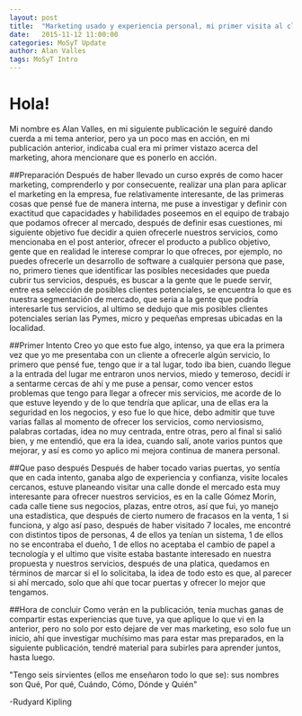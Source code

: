 ```yaml
--- 
layout: post 
title:  "Marketing usado y experiencia personal, mi primer visita al cliente" 
date:   2015-11-12 11:00:00 
categories: MoSyT Update 
author: Alan Valles 
tags: MoSyT Intro 
--- 
```

# Hola! 
 
 
Mi nombre es Alan Valles, en mi siguiente publicación le seguiré dando cuerda a mi tema anterior, pero ya un poco mas en acción, en mi publicación anterior, indicaba cual era mi primer vistazo acerca del marketing, ahora mencionare que es ponerlo en acción. 
 
 
##Preparación 
Después de haber llevado un curso exprés de como hacer marketing, comprenderlo y por consecuente, realizar una plan para aplicar el marketing en la empresa, fue relativamente interesante, de las primeras cosas que pensé fue de manera interna, me puse a investigar y definir con exactitud que capacidades y habilidades poseemos en el equipo de trabajo que podamos ofrecer al mercado, después de definir esas cuestiones, mi siguiente objetivo fue decidir a quien ofrecerle nuestros servicios, como mencionaba en el post anterior, ofrecer el producto a publico objetivo, gente que en realidad le interese comprar lo que ofreces, por ejemplo, no puedes ofrecerle un desarrollo de software a cualquier persona que pase, no, primero tienes que identificar las posibles necesidades que pueda cubrir tus servicios, después, es buscar a la gente que le puede servir, entre esa selección de posibles clientes potenciales, se encuentra lo que es nuestra segmentación de mercado, que seria a la gente que podría interesarle tus servicios, al ultimo se dedujo que mis posibles clientes potenciales serian las Pymes, micro y pequeñas empresas ubicadas en la localidad. 
 
##Primer Intento 
Creo yo que esto fue algo, intenso, ya que era la primera vez que yo me presentaba con un cliente a ofrecerle algún servicio, lo primero que pensé fue, tengo que ir a tal lugar, todo iba bien, cuando llegue a la entrada del lugar me entraron unos nervios, miedo y temeroso, decidí ir a sentarme cercas de ahí y me puse a pensar, como vencer estos problemas que tengo para llegar a ofrecer mis servicios, me acorde de lo que estuve leyendo y de lo que tendría que aplicar, una de ellas era la seguridad en los negocios, y eso fue lo que hice, debo admitir que tuve varias fallas al momento de ofrecer los servicios, como nerviosismo, palabras cortadas, idea no muy centrada, entre otras, pero al final si salió bien, y me entendió, que era la idea, cuando salí, anote varios puntos que mejorar, y así es como yo aplico mi mejora continua de manera personal. 
 
##Que paso después 
Después de haber tocado varias puertas, yo sentía que en cada intento, ganaba algo de experiencia y confianza, visite locales cercanos, estuve planeando visitar una calle donde el mercado esta muy interesante para ofrecer nuestros servicios, es en la calle Gómez Morín, cada calle tiene sus negocios, plazas, entre otros, así que fui, yo manejo una estadística, que después de cierto numero de fracasos en la venta, 1 si funciona, y algo así paso, después de haber visitado 7 locales, me encontré con distintos tipos de personas, 4 de ellos ya tenían un sistema, 1 de ellos no se encontraba el dueño, 1 de ellos no aceptaba el cambio de papel a tecnología y el ultimo que visite estaba bastante interesado en nuestra propuesta y nuestros servicios, después de una platica, quedamos en términos de marcar si el lo solicitaba, la idea de todo esto es que, al parecer si ahí mercado, solo que ahí que tocar puertas y ofrecer lo mejor que tengamos. 
 
##Hora de concluir 
Como verán en la publicación, tenia muchas ganas de compartir estas experiencias que tuve, ya que aplique lo que vi en la anterior, pero no solo por esto dejare de ver mas marketing, eso solo fue un inicio, ahí que investigar muchísimo mas para estar mas preparados, en la siguiente publicación, tendré material para subirles para aprender juntos, hasta luego. 
 
"Tengo seis sirvientes (ellos me enseñaron todo lo que se): sus nombres son Qué, Por qué, Cuándo, Cómo, Dónde y Quién" 

-Rudyard Kipling
